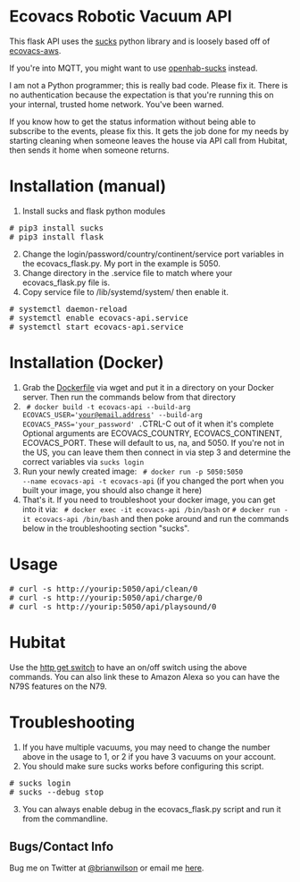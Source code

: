 # Ecovacs Robotic Vacuum API
This flask API uses the [sucks](https://github.com/wpietri/sucks) python
library and is loosely based off of [ecovacs-aws](https://github.com/bamminger/ecovacs-aws). 

If you're into MQTT, you might want to use [openhab-sucks](https://github.com/guillebot/openhab-sucks) instead.

I am not a Python programmer; this is really bad code. Please fix it. There is
no authentication because the expectation is that you're running this on your
internal, trusted home network. You've been warned.

If you know how to get the status information without being able to subscribe to the
events, please fix this. It gets the job done for my needs by starting cleaning
when someone leaves the house via API call from Hubitat, then sends it home
when someone returns. 

# Installation (manual)
1. Install sucks and flask python modules
<pre>
# pip3 install sucks
# pip3 install flask
</pre>
2. Change the login/password/country/continent/service port variables in the ecovacs_flask.py. My port in the example is 5050.
3. Change directory in the .service file to match where your ecovacs_flask.py file is.
4. Copy service file to /lib/systemd/system/ then enable it.
<pre>
# systemctl daemon-reload
# systemctl enable ecovacs-api.service
# systemctl start ecovacs-api.service
</pre>

# Installation (Docker)
1. Grab the
[Dockerfile](https://raw.githubusercontent.com/bdwilson/ecovacs-api/master/Dockerfile)
via wget and put it in a directory on your Docker server. Then run the commands
below from that directory
2. <code> # docker build -t ecovacs-api --build-arg ECOVACS_USER='your@email.address' --build-arg ECOVACS_PASS='your_password' .</code>CTRL-C out of it when it's complete
Optional arguments are ECOVACS_COUNTRY, ECOVACS_CONTINENT, ECOVACS_PORT. These will default to us, na, and 5050. If you're not in the US, you can leave them
then connect in via step 3 and determine the correct variables via <code>sucks login</code>
3. Run your newly created image: <code> # docker run -p 5050:5050 --name
ecovacs-api -t ecovacs-api</code> (if you changed the port when you built your
image, you should also change it here)
4. That's it. If you need to troubleshoot your docker image, you can get into
it via:
<code> # docker exec -it ecovacs-api /bin/bash</code> or 
<code># docker run -it ecovacs-api /bin/bash</code> and then poke around and run the commands below in the troubleshooting section "sucks". 

# Usage
<pre>
# curl -s http://yourip:5050/api/clean/0 
# curl -s http://yourip:5050/api/charge/0 
# curl -s http://yourip:5050/api/playsound/0 
</pre>

# Hubitat
Use the [http get switch](https://github.com/hubitat/HubitatPublic/blob/master/examples/drivers/httpGetSwitch.groovy)
to have an on/off switch using the above commands. You can also link these to
Amazon Alexa so you can have the N79S features on the N79.

# Troubleshooting
1. If you have multiple vacuums, you may need to change the number above in the usage to 1, or 2 if you have 3 vacuums on your account. 
2. You should make sure sucks works before configuring this script. 
<pre>
# sucks login
# sucks --debug stop
</pre> 
3. You can always enable debug in the ecovacs_flask.py script and run it from the commandline. 

Bugs/Contact Info
-----------------
Bug me on Twitter at [@brianwilson](http://twitter.com/brianwilson) or email me [here](http://cronological.com/comment.php?ref=bubba).
